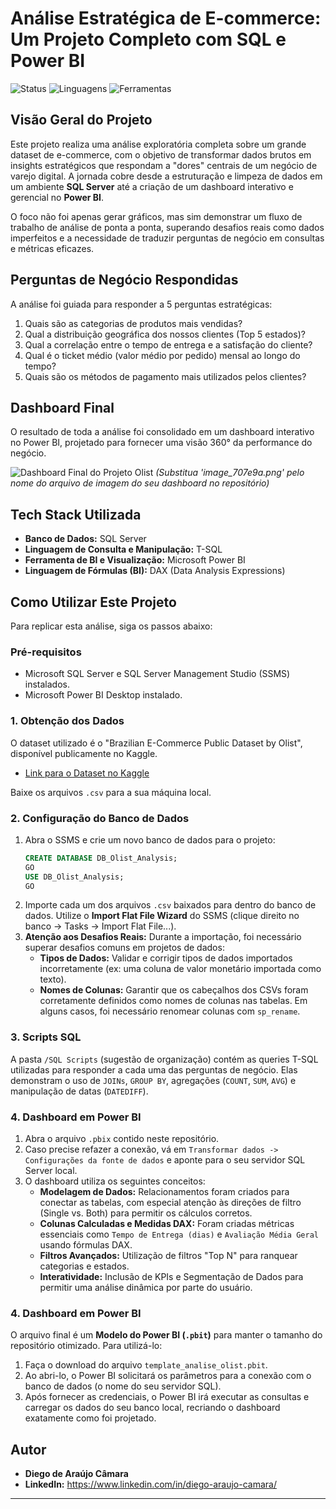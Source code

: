 # Análise Estratégica de E-commerce: Um Projeto Completo com SQL e Power BI

![Status](https://img.shields.io/badge/status-conclu%C3%ADdo-brightgreen)
![Linguagens](https://img.shields.io/badge/linguagens-SQL%2C%20DAX-blue)
![Ferramentas](https://img.shields.io/badge/ferramentas-SQL%20Server%2C%20Power%20BI-blueviolet)

##  Visão Geral do Projeto

Este projeto realiza uma análise exploratória completa sobre um grande dataset de e-commerce, com o objetivo de transformar dados brutos em insights estratégicos que respondam a "dores" centrais de um negócio de varejo digital. A jornada cobre desde a estruturação e limpeza de dados em um ambiente **SQL Server** até a criação de um dashboard interativo e gerencial no **Power BI**.

O foco não foi apenas gerar gráficos, mas sim demonstrar um fluxo de trabalho de análise de ponta a ponta, superando desafios reais como dados imperfeitos e a necessidade de traduzir perguntas de negócio em consultas e métricas eficazes.

## Perguntas de Negócio Respondidas

A análise foi guiada para responder a 5 perguntas estratégicas:

1.  Quais são as categorias de produtos mais vendidas?
2.  Qual a distribuição geográfica dos nossos clientes (Top 5 estados)?
3.  Qual a correlação entre o tempo de entrega e a satisfação do cliente?
4.  Qual é o ticket médio (valor médio por pedido) mensal ao longo do tempo?
5.  Quais são os métodos de pagamento mais utilizados pelos clientes?

## Dashboard Final

O resultado de toda a análise foi consolidado em um dashboard interativo no Power BI, projetado para fornecer uma visão 360° da performance do negócio.

![Dashboard Final do Projeto Olist](image_707e9a.png) 
*(Substitua 'image_707e9a.png' pelo nome do arquivo de imagem do seu dashboard no repositório)*

## Tech Stack Utilizada

* **Banco de Dados:** SQL Server
* **Linguagem de Consulta e Manipulação:** T-SQL
* **Ferramenta de BI e Visualização:** Microsoft Power BI
* **Linguagem de Fórmulas (BI):** DAX (Data Analysis Expressions)

## Como Utilizar Este Projeto

Para replicar esta análise, siga os passos abaixo:

### Pré-requisitos

* Microsoft SQL Server e SQL Server Management Studio (SSMS) instalados.
* Microsoft Power BI Desktop instalado.

### 1. Obtenção dos Dados

O dataset utilizado é o "Brazilian E-Commerce Public Dataset by Olist", disponível publicamente no Kaggle.
* [Link para o Dataset no Kaggle](https://www.kaggle.com/datasets/olistbr/brazilian-ecommerce)

Baixe os arquivos `.csv` para a sua máquina local.

### 2. Configuração do Banco de Dados

1.  Abra o SSMS e crie um novo banco de dados para o projeto:
    ```sql
    CREATE DATABASE DB_Olist_Analysis;
    GO
    USE DB_Olist_Analysis;
    GO
    ```
2.  Importe cada um dos arquivos `.csv` baixados para dentro do banco de dados. Utilize o **Import Flat File Wizard** do SSMS (clique direito no banco -> Tasks -> Import Flat File...).
3.  **Atenção aos Desafios Reais:** Durante a importação, foi necessário superar desafios comuns em projetos de dados:
    * **Tipos de Dados:** Validar e corrigir tipos de dados importados incorretamente (ex: uma coluna de valor monetário importada como texto).
    * **Nomes de Colunas:** Garantir que os cabeçalhos dos CSVs foram corretamente definidos como nomes de colunas nas tabelas. Em alguns casos, foi necessário renomear colunas com `sp_rename`.

### 3. Scripts SQL

A pasta `/SQL Scripts` (sugestão de organização) contém as queries T-SQL utilizadas para responder a cada uma das perguntas de negócio. Elas demonstram o uso de `JOINs`, `GROUP BY`, agregações (`COUNT`, `SUM`, `AVG`) e manipulação de datas (`DATEDIFF`).

### 4. Dashboard em Power BI

1.  Abra o arquivo `.pbix` contido neste repositório.
2.  Caso precise refazer a conexão, vá em `Transformar dados -> Configurações da fonte de dados` e aponte para o seu servidor SQL Server local.
3.  O dashboard utiliza os seguintes conceitos:
    * **Modelagem de Dados:** Relacionamentos foram criados para conectar as tabelas, com especial atenção às direções de filtro (Single vs. Both) para permitir os cálculos corretos.
    * **Colunas Calculadas e Medidas DAX:** Foram criadas métricas essenciais como `Tempo de Entrega (dias)` e `Avaliação Média Geral` usando fórmulas DAX.
    * **Filtros Avançados:** Utilização de filtros "Top N" para ranquear categorias e estados.
    * **Interatividade:** Inclusão de KPIs e Segmentação de Dados para permitir uma análise dinâmica por parte do usuário.
### 4. Dashboard em Power BI

O arquivo final é um **Modelo do Power BI (`.pbit`)** para manter o tamanho do repositório otimizado. Para utilizá-lo:

1.  Faça o download do arquivo `template_analise_olist.pbit`.
2.  Ao abri-lo, o Power BI solicitará os parâmetros para a conexão com o banco de dados (o nome do seu servidor SQL).
3.  Após fornecer as credenciais, o Power BI irá executar as consultas e carregar os dados do seu banco local, recriando o dashboard exatamente como foi projetado.

## Autor

* **Diego de Araújo Câmara**
* **LinkedIn:** https://www.linkedin.com/in/diego-araujo-camara/

---
